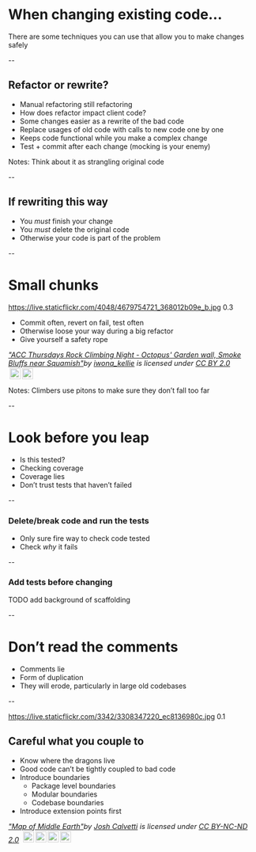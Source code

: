 # When changing existing code…

There are some techniques you can use that allow you to make changes safely

--

## Refactor or rewrite?

+ Manual refactoring still refactoring
+ How does refactor impact client code?
+ Some changes easier as a rewrite of the bad code
+ Replace usages of old code with calls to new code one by one
+ Keeps code functional while you make a complex change
+ Test + commit after each change (mocking is your enemy) 

Notes: Think about it as strangling original code  

--

## If rewriting this way

+ You *must* finish your change
+ You *must* delete the original code
+ Otherwise your code is part of the problem

--

# Small chunks

<backgroundimage>https://live.staticflickr.com/4048/4679754721_368012b09e_b.jpg</backgroundimage>
<backgroundimageopacity>0.3</backgroundimageopacity>

+ Commit often, revert on fail, test often
+ Otherwise loose your way during a big refactor
+ Give yourself a safety rope

<p style="font-size: 0.9rem;font-style: italic;"><a href="https://www.flickr.com/photos/54182068@N00/4679754721">"ACC Thursdays Rock Climbing Night - Octopus' Garden wall, Smoke Bluffs near Squamish"</a><span>by <a href="https://www.flickr.com/photos/54182068@N00">iwona_kellie</a></span> is licensed under <a href="https://creativecommons.org/licenses/by/2.0/?ref=ccsearch&atype=html" style="margin-right: 5px;">CC BY 2.0</a><a href="https://creativecommons.org/licenses/by/2.0/?ref=ccsearch&atype=html" target="_blank" rel="noopener noreferrer" style="display: inline-block;white-space: none;opacity: .7;margin-top: 2px;margin-left: 3px;height: 22px !important;"><img style="height: inherit;margin-right: 3px;display: inline-block;" src="https://search.creativecommons.org/static/img/cc_icon.svg" /><img style="height: inherit;margin-right: 3px;display: inline-block;" src="https://search.creativecommons.org/static/img/cc-by_icon.svg" /></a></p>

Notes: Climbers use pitons to make sure they don’t fall too far

--

# Look before you leap

+ Is this tested?
+ Checking coverage
+ Coverage lies
+ Don’t trust tests that haven’t failed

--

### Delete/break code and run the tests
+ Only sure fire way to check code tested
+ Check *why* it fails

--

### Add tests before changing

TODO add background of scaffolding

--

# Don’t read the comments

+ Comments lie
+ Form of duplication
+ They will erode, particularly in large old codebases

--

<backgroundimage>https://live.staticflickr.com/3342/3308347220_ec8136980c.jpg</backgroundimage>
<backgroundimageopacity>0.1</backgroundimageopacity>

## Careful what you couple to

+ Know where the dragons live
+ Good code can’t be tightly coupled to bad code
+ Introduce boundaries
    + Package level boundaries
    + Modular boundaries
    + Codebase boundaries
+ Introduce extension points first

<p style="font-size: 0.9rem;font-style: italic;"><a href="https://www.flickr.com/photos/48034913@N00/3308347220">"Map of Middle Earth"</a><span>by <a href="https://www.flickr.com/photos/48034913@N00">Josh Calvetti</a></span> is licensed under <a href="https://creativecommons.org/licenses/by-nc-nd/2.0/?ref=ccsearch&atype=html" style="margin-right: 5px;">CC BY-NC-ND 2.0</a><a href="https://creativecommons.org/licenses/by-nc-nd/2.0/?ref=ccsearch&atype=html" target="_blank" rel="noopener noreferrer" style="display: inline-block;white-space: none;opacity: .7;margin-top: 2px;margin-left: 3px;height: 22px !important;"><img style="height: inherit;margin-right: 3px;display: inline-block;" src="https://search.creativecommons.org/static/img/cc_icon.svg" /><img style="height: inherit;margin-right: 3px;display: inline-block;" src="https://search.creativecommons.org/static/img/cc-by_icon.svg" /><img style="height: inherit;margin-right: 3px;display: inline-block;" src="https://search.creativecommons.org/static/img/cc-nc_icon.svg" /><img style="height: inherit;margin-right: 3px;display: inline-block;" src="https://search.creativecommons.org/static/img/cc-nd_icon.svg" /></a></p>